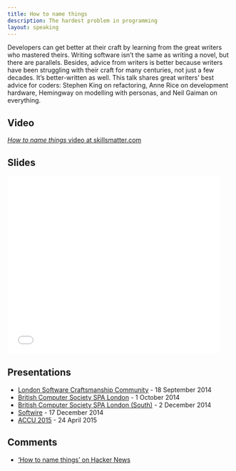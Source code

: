 ```yaml
---
title: How to name things
description: The hardest problem in programming
layout: speaking
---
```


Developers can get better at their craft by learning from the great writers who mastered theirs. Writing software isn’t the same as writing a novel, but there are parallels. Besides, advice from writers is better because writers have been struggling with their craft for many centuries, not just a few decades. It’s better-written as well. This talk shares great writers’ best advice for coders: Stephen King on refactoring, Anne Rice on development hardware, Hemingway on modelling with personas, and Neil Gaiman on everything.

## Video

[_How to name things_ video at skillsmatter.com](https://skillsmatter.com/skillscasts/5747-how-to-name-things-the-solution-to-the-hardest-problem-in-programming)

## Slides

<iframe src="//www.slideshare.net/slideshow/embed_code/39383508" width="476" height="400" frameborder="0" marginwidth="0" marginheight="0" scrolling="no"></iframe>

## Presentations

* [London Software Craftsmanship Community](http://www.meetup.com/london-software-craftsmanship/events/206817472/) - 18 September 2014
* [British Computer Society SPA London](http://www.eventbrite.co.uk/e/spa-282-how-to-name-things-the-solution-to-the-hardest-problem-in-programming-tickets-13317502007) - 1 October 2014
* [British Computer Society SPA London (South)](http://www.bcs-spa.org/) - 2 December 2014
* [Softwire](http://www.softwire.com) - 17 December 2014
* [ACCU 2015](http://accu.org/index.php/conferences/accu_conference_2015/accu2015_schedule) - 24 April 2015

## Comments

* [‘How to name things’ on Hacker News](https://news.ycombinator.com/item?id=9598527)
